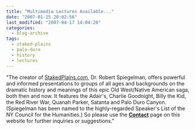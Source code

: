 ```yaml
---
title: "Multimedia Lectures Available..."
date: "2007-01-15 20:02:56"
last_modified: "2007-04-17 14:04:20"
categories:
  - blog-archive
tags:
  - staked-plains
  - palo-duro
  - history
  - lectures    
---
```


"The creator of [StakedPlains.com](http://stakedplains.com), Dr. Robert Spiegelman, offers powerful and informed presentations to groups of all ages and backgrounds on the dramatic history and meanings of this epic Old West/Native American saga, both then and now. It features the Adair's, Charlie Goodnight, Billy the Kid, the Red River War, Quanah Parker, Satanta and Palo Duro Canyon. (Spiegelman has been named to the highly-regarded Speaker's List of the NY Council for the Humanities.) So please use the [**Contact**](/contact/) page on this website for further inquiries or suggestions."
